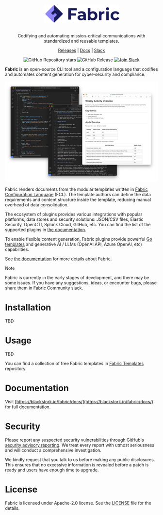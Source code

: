 <div align="center">

<img src=".github/fabric.svg" alt="Fabric logo" width="250px"/>
<br/>
<br/>

Codifying and automating mission-critical communications with standardized and reusable templates.

[Releases](https://github.com/blackstork-io/fabric/releases) | [Docs](https://blackstork.io/fabric/docs/) | [Slack](https://fabric-community.slack.com/)

![GitHub Repository stars](https://img.shields.io/github/stars/blackstork-io/fabric?style=social)
![GitHub Release](https://img.shields.io/github/v/release/blackstork-io/fabric)
[![Join Slack](https://img.shields.io/badge/slack-join-8F87F7)](https://fabric-community.slack.com/)

</div>

**Fabric** is an open-source CLI tool and a configuration language that codifies and automates content generation for cyber-security and compliance.

<div align="center">
    <img src=".github/diagram.png" alt="The diagram shows a sketch of a Fabric template and rendered document" width="700px"/>
</div>

Fabric renders documents from the modular templates written in [Fabric Configuration Language](https://blackstork.io/fabric/docs/language/) (FCL). The template authors can define the data requirements and content structure inside the template, reducing manual overhead of data consolidation.

The ecosystem of plugins provides various integrations with popular platforms, data stores and security solutions: JSON/CSV files, Elastic Security, OpenCTI, Splunk Cloud, GitHub, etc. You can find the list of the supported plugins in [the documentation](https://blackstork.io/fabric/docs/plugins/).

To enable flexible content generation, Fabric plugins provide powerful [Go templates](https://pkg.go.dev/text/template) and generative AI / LLMs (OpenAI API, Azure OpenAI, etc) capabilities.

See [the documentation](https://blackstork.io/fabric/docs/) for more details about Fabric.

> [!NOTE]  
> Fabric is currently in the early stages of development, and there may be some issues. If you have any suggestions, ideas, or encounter bugs, please share them in [Fabric Community slack](https://fabric-community.slack.com/).

# Installation

TBD


# Usage

TBD


You can find a collection of free Fabric templates in [Fabric Templates](https://github.com/blackstork-io/fabric-templates) repository.

# Documentation

Visit [https://blackstork.io/fabric/docs/](https://blackstork.io/fabric/docs/) for full documentation.

# Security

Please report any suspected security vulnerabilities through GitHub's [security advisory reporting](https://github.com/blackstork-io/fabric/security/advisories/new). We treat every report with utmost seriousness and will conduct a comprehensive investigation.

We kindly request that you talk to us before making any public disclosures. This ensures that no excessive information is revealed before a patch is ready and users have enough time to upgrade.

# License

Fabric is licensed under Apache-2.0 license. See the [LICENSE](LICENSE) file for the details.
